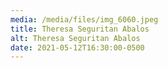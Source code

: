 ```yaml
---
media: /media/files/img_6060.jpeg
title: Theresa Seguritan Abalos
alt: Theresa Seguritan Abalos
date: 2021-05-12T16:30:00-0500
---
```

